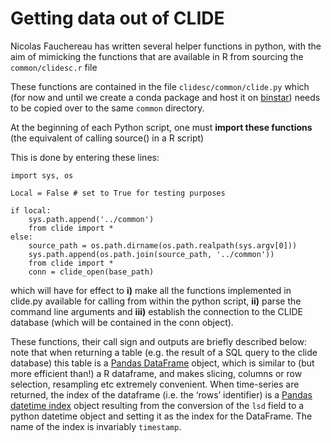 # Getting data out of CLIDE

Nicolas Fauchereau has written several helper functions in python, with the aim of mimicking the functions that are available in R from sourcing the ```common/clidesc.r``` file

These functions are contained in the file ```clidesc/common/clide.py``` which (for now and until we create a conda package and host it on [binstar](https://binstar.org/nicolasfauchereau)) needs to be copied over to the same ```common``` directory.

At the beginning of each Python script, one must **import these functions** (the equivalent of calling source() in a R script) 

This is done by entering these lines: 

    import sys, os

    Local = False # set to True for testing purposes

    if local: 
        sys.path.append('../common') 
        from clide import * 
    else: 
        source_path = os.path.dirname(os.path.realpath(sys.argv[0]))
        sys.path.append(os.path.join(source_path, '../common'))
        from clide import * 
        conn = clide_open(base_path)

which will have for effect to **i)** make all the functions implemented in clide.py available for calling from within the python script, **ii)** parse the command line arguments and **iii)** establish the connection to the CLIDE database (which will be contained in the conn object). 

These functions, their call sign and outputs are briefly described below: note that when returning a table (e.g. the result of a SQL query to the clide database) this table is a [Pandas DataFrame](http://pandas.pydata.org/pandas-docs/dev/dsintro.html#dataframe) object, which is similar to (but more efficient than!) a R dataframe, and makes slicing, columns or row selection, resampling etc extremely convenient. When time-series are returned, the index of the dataframe (i.e. the ‘rows’ identifier) is a [Pandas datetime index](http://pandas.pydata.org/pandas-docs/dev/generated/pandas.DatetimeIndex.html) object resulting from the conversion of the ```lsd``` field to a python datetime object and setting it as the index for the DataFrame. The name of the index is invariably ```timestamp```.








